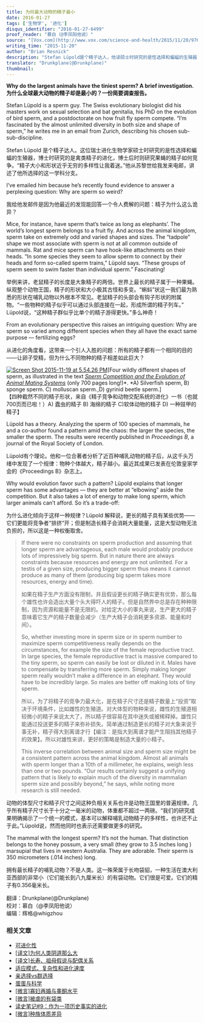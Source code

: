 ```yaml
---
title: 为何最大动物的精子最小
date: 2016-01-27
tags: ['生物学', '进化']
disqus_identifier: "2016-01-27-6499"
proof_reader: "慕白（@李凤阳他说）"
source: "[Vox.com](http://www.vox.com/science-and-health/2015/11/20/9768864/largest-animals-have-the-tiniest-sperm)"
writing_time: "2015-11-20"
author: "Brian Resnick"
description: "Stefan Lüpold是个精子达人，他读硕士时研究的是性选择和蝙蝠的生殖器，博士时研究的是禽类精子的进化，博士后则研究果蝇精子之间如何竞争。Lüpold和他的合作者分析了近百种哺乳动物的精子后发现：物种个体越大，精子越小。这是为什么呢？"
translator: "Drunkplane(@Drunkplane)"
thumbnail:
---
```


**Why do the largest animals have the tiniest sperm? A brief investigation.**  
**为什么全球最大动物的精子却是最小的？一份简要调查报告。**

Stefan Lüpold is a sperm guy. The Swiss evolutionary biologist did his masters work on sexual selection and bat genitalia, his PhD on the evolution of bird sperm, and a postdoctorate on how fruit fly sperm compete. “I’m fascinated by the almost unlimited diversity in both size and shape of sperm,” he writes me in an email from Zurich, describing his chosen sub-sub-discipline.

Stefan Lüpold 是个精子达人。这位瑞士进化生物学家硕士时研究的是性选择和蝙蝠的生殖器，博士时研究的是禽类精子的进化，博士后时则研究果蝇的精子如何竞争。“精子大小和形状近乎无穷的多样性让我着迷。”他从苏黎世给我发来电邮，讲述了他所选择的这一学科分支。

I’ve emailed him because he’s recently found evidence to answer a perplexing question: Why are sperm so weird?

我给他发邮件是因为他最近的发现能回答一个令人费解的问题：精子为什么这么诡异？

Mice, for instance, have sperm that’s twice as long as elephants’. The world’s longest sperm belongs to a fruit fly. And across the animal kingdom, sperm take on extremely odd and varied shapes and sizes. The “tadpole” shape we most associate with sperm is not at all common outside of mammals. Rat and mice sperm can have hook-like attachments on their heads. “In some species they seem to allow sperm to connect by their heads and form so-called sperm trains,” Lüpold says. “These groups of sperm seem to swim faster than individual sperm.” Fascinating!

举例来讲，老鼠精子的长度是大象精子的两倍。世界上最长的精子属于一种果蝇。纵观整个动物王国，精子的形状和大小极其古怪和多变。“蝌蚪”状这一我们最为熟悉的形状在哺乳动物以外根本不常见。老鼠精子的头部会有钩子形状的附属物。“一些物种的精子似乎可以通过头部连接在一起，形成所谓的精子列车。” Lüpold说，“这种精子群似乎比单个的精子游得更快。”多么神奇！

From an evolutionary perspective this raises an intriguing question: Why are sperm so varied among different species when they all have the exact same purpose — fertilizing eggs?

从进化的角度看，这带来一个引人入胜的问题：所有的精子都有一个相同的目的——让卵子受精，但为什么不同物种的精子相差如此巨大？

[![Screen Shot 2015-11-19 at 5.54.26 PM](https://headsalon.org/wordpress/wp-content/uploads/2016/01/Screen-Shot-2015-11-19-at-5.54.26-PM.png)](https://headsalon.org/wordpress/wp-content/uploads/2016/01/Screen-Shot-2015-11-19-at-5.54.26-PM.png)[Four wildly different shapes of sperm, as illustrated in the text [*Sperm Competition and the Evolution of Animal Mating Systems*](https://books.google.com/books?id=OIh4DX7tk_0C&pg=PA86&dq=animal+sperm+morphology&hl=en&sa=X&ved=0CDsQ6AEwBmoVChMIr6ug0cOdyQIVQdceCh3giAY8#v=onepage&q&f=false) (only 700 pages long!)*. *A) Silverfish sperm, B) sponge sperm. C) molluscan sperm.,D) gyrinid beetle sperm.]  
【四种截然不同的精子形状，来自《精子竞争和动物交配系统的进化》一书（也就700页而已啦！）A) 蠹虫的精子 B) 海绵的精子 C)软体动物的精子 D) 一种豉甲的精子】

Lüpold has a theory. Analyzing the sperm of 100 species of mammals, he and a co-author found a pattern amid the chaos: the larger the species, the smaller the sperm. The results were recently published in *Proceedings B*, a journal of the Royal Society of London.

Lüpold有个理论。他和一位合著者分析了近百种哺乳动物的精子后，从这千头万绪中发现了一个规律：物种个体越大，精子越小。最近其成果已发表在伦敦皇家学会的《Proceedings B》杂志上。

Why would evolution favor such a pattern? Lüpold explains that longer sperm has some advantages — they are better at “elbowing” aside the competition. But it also takes a lot of energy to make long sperm, which larger animals can’t afford. So it’s a trade-off:

为什么进化倾向于这样一种规律？Lüpold 解释说，更长的精子具有某些优势——它们更能将竞争者“排挤”开；但是制造长精子会消耗大量能量，这是大型动物无法负担的，所以这是一种权衡取舍。


> If there were no constraints on sperm production and assuming that longer sperm are advantageous, each male would probably produce lots of impressively big sperm. But in nature there are always constraints because resources and energy are not unlimited. For a testis of a given size, producing bigger sperm thus means it cannot produce as many of them (producing big sperm takes more resources, energy and time).
> 
>  如果在精子生产方面没有限制，并且假设更长的精子确实更有优势，那么每个雄性也许会造出大量个头大得吓人的精子。但是自然界中总是存在种种限制，因为资源和能量不是无限的。对给定大小的睾丸来说，生产更大的精子意味着它生产的精子数量会减少（生产大精子会消耗更多资源、能量和时间）。
> 
>  So, whether investing more in sperm size or in sperm number to maximize sperm competitiveness really depends on the circumstances, for example the size of the female reproductive tract. In large species, the female reproductive tract is massive compared to the tiny sperm, so sperm can easily be lost or diluted in it. Males have to compensate by transferring more sperm. Simply making longer sperm really wouldn’t make a difference in an elephant. They would have to be incredibly large. So males are better off making lots of tiny sperm.
> 
>  所以，为了将精子的竞争力最大化，是在精子尺寸还是精子数量上“投资”取决于环境条件，比如雌性的生殖道。对大体型的物种来说，雌性的生殖道相较微小的精子来说太大了，所以精子很容易在其中迷失或被稀释掉。雄性只能通过投送更多的精子来弥补损失。简单通过制造更长的精子对大象来说于事无补，精子得大到离谱才行【编注：是指大到离谱才能产生阻挡其他精子的效果】。所以对雄性来讲，更好的策略是制造大量的小精子。
> 
>  This inverse correlation between animal size and sperm size might be a consistent pattern across the animal kingdom. Almost all animals with sperm longer than a 10th of a millimeter, he explains, weigh less than one or two pounds. “Our results certainly suggest a unifying pattern that is likely to explain much of the diversity in mammalian sperm size and possibly beyond,” he says, while noting more research is still needed.

动物的体型尺寸和精子尺寸之间这种负相关关系也许是动物王国里的普遍规律。几乎所有精子尺寸长于十分之一毫米的动物，体重都不超过一两磅。“我们的研究成果明确揭示了一个统一的模式，基本可以解释哺乳动物精子的多样性，也许还不止于此。”Lüpold说，然而他同时也表示还需要做更多的研究。

The mammal with the longest sperm? It’s not the human. That distinction belongs to the honey possum, a very small (they grow to 3.5 inches long ) marsupial that lives in western Australia. They are adorable. Their sperm is 350 micrometers (.014 inches) long.

拥有最长精子的哺乳动物？不是人类。这一殊荣属于长吻袋貂，一种生活在澳大利亚西部的非常小（它们能长到八九厘米长）的有袋动物。它们很是可爱。它们的精子有0.356毫米长。


翻译：Drunkplane(@Drunkplane)  
校对：慕白（@李凤阳他说）  
编辑：辉格@whigzhou


### 相关文章

* [可进化性](https://headsalon.org/archives/7772.html "可进化性")
* [[译文]为何人类阴道那么大](https://headsalon.org/archives/6570.html "[译文]为何人类阴道那么大")
* [[译文]长寿、祖母假说与配偶关系](https://headsalon.org/archives/6542.html "[译文]长寿、祖母假说与配偶关系")
* [适应模式、复杂性和进化速度](https://headsalon.org/archives/5630.html "适应模式、复杂性和进化速度")
* [亲选择vs群选择](https://headsalon.org/archives/5625.html "亲选择vs群选择")
* [蛋蛋与科学](https://headsalon.org/archives/6131.html "蛋蛋与科学")
* [[微言]寡妇再婚与睾酮水平](https://headsalon.org/archives/4925.html "[微言]寡妇再婚与睾酮水平")
* [[微言]被虐的有袋类](https://headsalon.org/archives/4923.html "[微言]被虐的有袋类")
* [读史笔记#9：作为一项历史事实的进化](https://headsalon.org/archives/4628.html "读史笔记#9：作为一项历史事实的进化")
* [[微言]种族体质差异](https://headsalon.org/archives/4437.html "[微言]种族体质差异")
